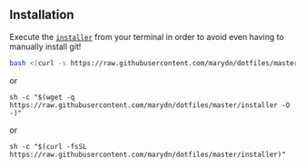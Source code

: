 ## Installation

Execute the [`installer`](installer) from your terminal in order to avoid even having to manually install git!

```bash
bash <(curl -s https://raw.githubusercontent.com/marydn/dotfiles/master/installer)
```

or 

```
sh -c "$(wget -q https://raw.githubusercontent.com/marydn/dotfiles/master/installer -O -)"
```

or

```
sh -c "$(curl -fsSL https://raw.githubusercontent.com/marydn/dotfiles/master/installer)"
```